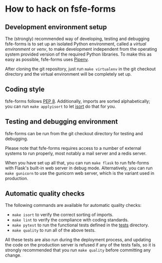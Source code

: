 # How to hack on fsfe-forms

## Development environment setup

The (strongly) recommended way of developing, testing and debugging fsfe-forms
is to set up an isolated Python environment, called a *virtual environment* or
*venv*, to make development independent from the operating system provided
version of the required Python libraries. To make this as easy as possible,
fsfe-forms uses [Pipenv](https://docs.pipenv.org/en/latest/).

After cloning the git repository, just run `make virtualenv` in the git
checkout directory and the virtual environment will be completely set up.


## Coding style

fsfe-forms follows [PEP 8](https://pep8.org/). Additionally, imports are sorted
alphabetically; you can run `make applyisort` to let
[isort](https://pypi.org/project/isort/) do that for you.


## Testing and debugging environment

fsfe-forms can be run from the git checkout directory for testing and
debugging.

Please note that fsfe-forms requires access to a number of external systems
to run properly, most notably a mail server and a redis server.

When you have set up all that, you can run `make flask` to run fsfe-forms
with Flask's built-in web server in debug mode. Alternatively, you can run
`make gunicorn` to use the gunicorn web server, which is the variant used in
production.


## Automatic quality checks

The following commands are available for automatic quality checks:

* `make isort` to verify the correct sorting of imports.
* `make lint` to verify the compliance with coding standards.
* `make pytest` to run the functional tests defined in the [tests](../tests)
  directory.
* `make quality` to run all of the above tests.

All these tests are also run during the deployment process, and updating the
code on the production server is refused if any of the tests fails, so it is
strongly recommended that you run `make quality` before committing any change.
